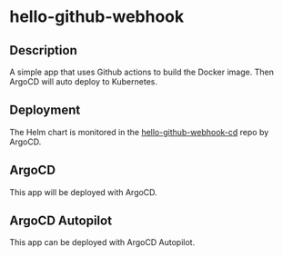 # hello-github-webhook

## Description
A simple app that uses Github actions to build the Docker image.  Then ArgoCD will auto deploy to Kubernetes.

## Deployment
The Helm chart is monitored in the [hello-github-webhook-cd](https://github.com/polinchw/hello-github-webhook-cd) repo by ArgoCD.

## ArgoCD

This app will be deployed with ArgoCD.

## ArgoCD Autopilot

This app can be deployed with ArgoCD Autopilot.